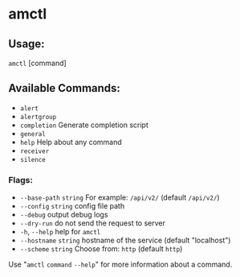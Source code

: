 # amctl

## Usage:

`amctl` [command]

## Available Commands:

- `alert`
- `alertgroup`
- `completion`  Generate completion script
- `general`
- `help`        Help about any command
- `receiver`
- `silence`

### Flags:

- `--base-path` `string`   For example: `/api/v2/` (default `/api/v2/`)
- `--config` `string`      config file path
- `--debug`              output debug logs
- `--dry-run`           do not send the request to server
- `-h`, `--help`          help for `amctl`
- `--hostname` `string`   hostname of the service (default "localhost")
- `--scheme` `string`     Choose from: `http` (default `http`)

Use "`amctl` `command` `--help`" for more information about a command.
